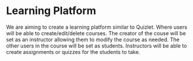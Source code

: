 # Learning Platform
We are aiming to create a learning platform similar to Quizlet. Where users will be able to create/edit/delete courses. The creator of the couse will be set as an instructor allowing them to modify the course as needed. The other users in the course will be set as students. Instructors will be able to create assignments or quizzes for the students to take.
